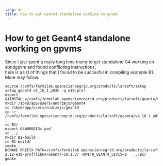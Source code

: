 ```yaml
---
lang: en
title: How to get Geant4 standalone working on gpvms
---
```




How to get Geant4 standalone working on gpvms
==============================================================================================================

Since I just spent a really long time trying to get standalone G4
working on sbndgpvm and found conflicting instructions,\
here is a list of things that I found to be succesful in compiling
example B1. More may follow.

    source /cvmfs/fermilab.opensciencegrid.org/products/larsoft/setup
    setup geant4 v4_10_1_p03d -q e10:prof
    export G4INSTALL=/cvmfs/fermilab.opensciencegrid.org/products/larsoft/geant4/v4_10_1_p03d/source/geant4.10.01.p03
    mkdir /sbnd/app/users/andrzejs/geant4  
    cd /sbnd/app/users/andrzejs/geant4
    cp -r /cvmfs/fermilab.opensciencegrid.org/products/larsoft/geant4/v4_10_1_p03d/source/geant4.10.01.p03/examples/basic/B1 .
    cd B1/
    export G4WORKDIR=`pwd`
    cd ../
    mkdir B1-build
    cd B1-build/
    cmake -DCMAKE_PREFIX_PATH=/cvmfs/fermilab.opensciencegrid.org/products/larsoft/geant4/v4_10_1_p03d/Linux64bit+2.6-2.12-e10-prof/lib64/Geant4-10.1.3/ -DWITH_GEANT4_UIVIS=0   ../B1/
    gmake
